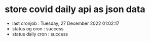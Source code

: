 # store covid daily api as json data

- last cronjob : Tuesday, 27 December 2022 01:02:17
- status og cron : success
- status daily cron : success
      
      